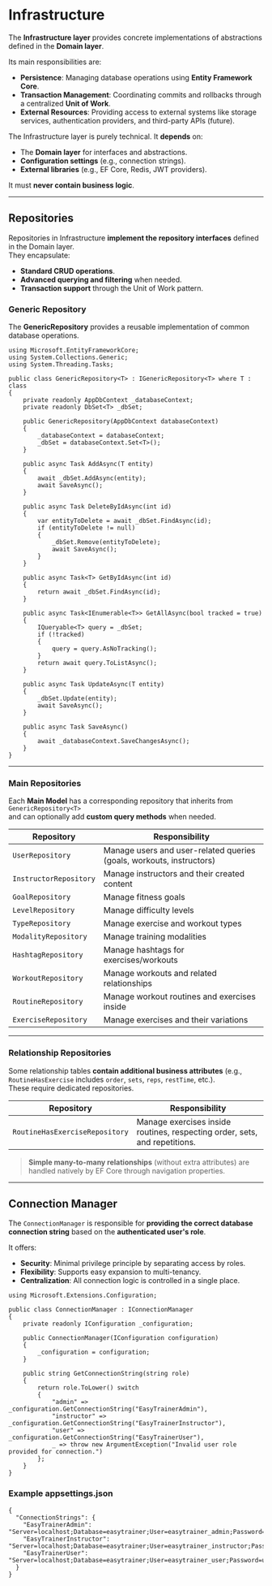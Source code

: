 # Infrastructure
The **Infrastructure layer** provides concrete implementations of abstractions defined in the **Domain layer**.

Its main responsibilities are:
- **Persistence**: Managing database operations using **Entity Framework Core**.
- **Transaction Management**: Coordinating commits and rollbacks through a centralized **Unit of Work**.
- **External Resources**: Providing access to external systems like storage services, authentication providers, and third-party APIs (future).

The Infrastructure layer is purely technical. It **depends** on:
- The **Domain layer** for interfaces and abstractions.
- **Configuration settings** (e.g., connection strings).
- **External libraries** (e.g., EF Core, Redis, JWT providers).

It must **never contain business logic**.

---
## Repositories
Repositories in Infrastructure **implement the repository interfaces** defined in the Domain layer.  
They encapsulate:
- **Standard CRUD operations**.    
- **Advanced querying and filtering** when needed.
- **Transaction support** through the Unit of Work pattern.

### Generic Repository
The **GenericRepository** provides a reusable implementation of common database operations.

```
using Microsoft.EntityFrameworkCore;
using System.Collections.Generic;
using System.Threading.Tasks;

public class GenericRepository<T> : IGenericRepository<T> where T : class
{
    private readonly AppDbContext _databaseContext;
    private readonly DbSet<T> _dbSet;

    public GenericRepository(AppDbContext databaseContext)
    {
        _databaseContext = databaseContext;
        _dbSet = databaseContext.Set<T>();
    }
    
    public async Task AddAsync(T entity)
    {
        await _dbSet.AddAsync(entity);
        await SaveAsync();
    }

    public async Task DeleteByIdAsync(int id)
    {
        var entityToDelete = await _dbSet.FindAsync(id);
        if (entityToDelete != null)
        {
            _dbSet.Remove(entityToDelete);
            await SaveAsync();
        }
    }

    public async Task<T> GetByIdAsync(int id)
    {
        return await _dbSet.FindAsync(id);
    }

    public async Task<IEnumerable<T>> GetAllAsync(bool tracked = true)
    {
        IQueryable<T> query = _dbSet;
        if (!tracked)
        {
            query = query.AsNoTracking();
        }
        return await query.ToListAsync();
    }

    public async Task UpdateAsync(T entity)
    {
        _dbSet.Update(entity);
        await SaveAsync();
    }

    public async Task SaveAsync()
    {
        await _databaseContext.SaveChangesAsync();
    }
}
```

---
### Main Repositories
Each **Main Model** has a corresponding repository that inherits from `GenericRepository<T>`  
and can optionally add **custom query methods** when needed.

|Repository|Responsibility|
|---|---|
|`UserRepository`|Manage users and user-related queries (goals, workouts, instructors)|
|`InstructorRepository`|Manage instructors and their created content|
|`GoalRepository`|Manage fitness goals|
|`LevelRepository`|Manage difficulty levels|
|`TypeRepository`|Manage exercise and workout types|
|`ModalityRepository`|Manage training modalities|
|`HashtagRepository`|Manage hashtags for exercises/workouts|
|`WorkoutRepository`|Manage workouts and related relationships|
|`RoutineRepository`|Manage workout routines and exercises inside|
|`ExerciseRepository`|Manage exercises and their variations|

---
### Relationship Repositories
Some relationship tables **contain additional business attributes** (e.g., `RoutineHasExercise` includes `order`, `sets`, `reps`, `restTime`, etc.).  
These require dedicated repositories.

|Repository|Responsibility|
|---|---|
|`RoutineHasExerciseRepository`|Manage exercises inside routines, respecting order, sets, and repetitions.|

> **Simple many-to-many relationships** (without extra attributes) are handled natively by EF Core through navigation properties.

---
## Connection Manager
The `ConnectionManager` is responsible for **providing the correct database connection string** based on the **authenticated user's role**.

It offers:
- **Security**: Minimal privilege principle by separating access by roles.
- **Flexibility**: Supports easy expansion to multi-tenancy.
- **Centralization**: All connection logic is controlled in a single place.

```
using Microsoft.Extensions.Configuration;

public class ConnectionManager : IConnectionManager
{
    private readonly IConfiguration _configuration;

    public ConnectionManager(IConfiguration configuration)
    {
        _configuration = configuration;
    }

    public string GetConnectionString(string role)
    {
        return role.ToLower() switch
        {
            "admin" => _configuration.GetConnectionString("EasyTrainerAdmin"),
            "instructor" => _configuration.GetConnectionString("EasyTrainerInstructor"),
            "user" => _configuration.GetConnectionString("EasyTrainerUser"),
            _ => throw new ArgumentException("Invalid user role provided for connection.")
        };
    }
}
```

### Example appsettings.json

```
{
  "ConnectionStrings": {
    "EasyTrainerAdmin": "Server=localhost;Database=easytrainer;User=easytrainer_admin;Password=adminpassword;",
    "EasyTrainerInstructor": "Server=localhost;Database=easytrainer;User=easytrainer_instructor;Password=instructorpassword;",
    "EasyTrainerUser": "Server=localhost;Database=easytrainer;User=easytrainer_user;Password=userpassword;"
  }
}
```
